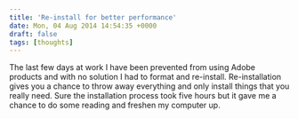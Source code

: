 ```yaml
---
title: 'Re-install for better performance'
date: Mon, 04 Aug 2014 14:54:35 +0000
draft: false
tags: [thoughts]
---
```


The last few days at work I have been prevented from using Adobe products and with no solution I had to format and re-install. Re-installation gives you a chance to throw away everything and only install things that you really need. Sure the installation process took five hours but it gave me a chance to do some reading and freshen my computer up.